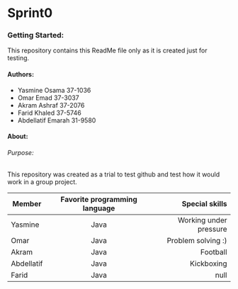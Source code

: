 # Sprint0
### Getting Started:
This repository contains this ReadMe file only as it is created just for testing.
#### Authors:
  - Yasmine Osama  37-1036
  - Omar Emad 37-3037
  - Akram Ashraf 37-2076
  - Farid Khaled 37-5746
  - Abdellatif Emarah 31-9580
#### About:
###### Purpose:
This repository was created as a trial to test github and test how it would work
in a group project.

| Member    |Favorite programming language |  Special skills |
|----------|:-------------:|------:|
| Yasmine |  Java | Working under pressure |
| Omar |    Java   |   Problem solving :) |
   | Akram | Java | Football|
|Abdellatif|Java|Kickboxing|
|Farid |Java |null |
